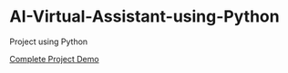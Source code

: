 # AI-Virtual-Assistant-using-Python
Project using Python

[Complete Project Demo](https://drive.google.com/file/d/1hVVM1_x2_F7kD-xHzvRLeuOIdE6aolCF/view?usp=sharing)
